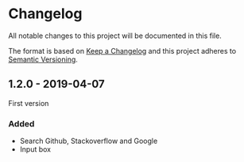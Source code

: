 # Changelog

All notable changes to this project will be documented in this file.

The format is based on [Keep a Changelog](http://keepachangelog.com/) 
and this project adheres to [Semantic Versioning](http://semver.org/).

## 1.2.0 - 2019-04-07
First version

### Added
- Search Github, Stackoverflow and Google
- Input box
